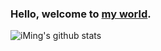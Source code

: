 
### Hello, welcome to [my world](http://1613.ml).

<!-- 
**gmm-z/gmm-z** is a ✨ _special_ ✨ repository because its `README.md` (this file) appears on your GitHub profile.

Here are some ideas to get you started:

- 🔭 I’m currently working on ...
- 🌱 I’m currently learning ...
- 👯 I’m looking to collaborate on ...
- 🤔 I’m looking for help with ...
- 💬 Ask me about ...
- 📫 How to reach me: ...
- 😄 Pronouns: ...
- ⚡ Fun fact: ...
-->

<!--Github Stats-->
<!--
This github stats card's color is amazing, but it is not suitable for the github pages.

![iMing's github stats](https://github-readme-stats.vercel.app/api?username=gmm-z&show_icons=true&include_all_commits=true&bg_color=30,e96443,904e95&title_color=fff&text_color=fff)
-->

![iMing's github stats](https://github-readme-stats.vercel.app/api?username=gmm-z&show_icons=true&include_all_commits=true)

<!--end of Github Stats-->
